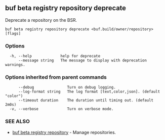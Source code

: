 ## buf beta registry repository deprecate

Deprecate a repository on the BSR.

```
buf beta registry repository deprecate <buf.build/owner/repository> [flags]
```

### Options

```
  -h, --help             help for deprecate
      --message string   The message to display with deprecation warnings.
```

### Options inherited from parent commands

```
      --debug               Turn on debug logging.
      --log-format string   The log format [text,color,json]. (default "color")
      --timeout duration    The duration until timing out. (default 2m0s)
  -v, --verbose             Turn on verbose mode.
```

### SEE ALSO

* [buf beta registry repository](buf-beta-registry-repository.md)	 - Manage repositories.
